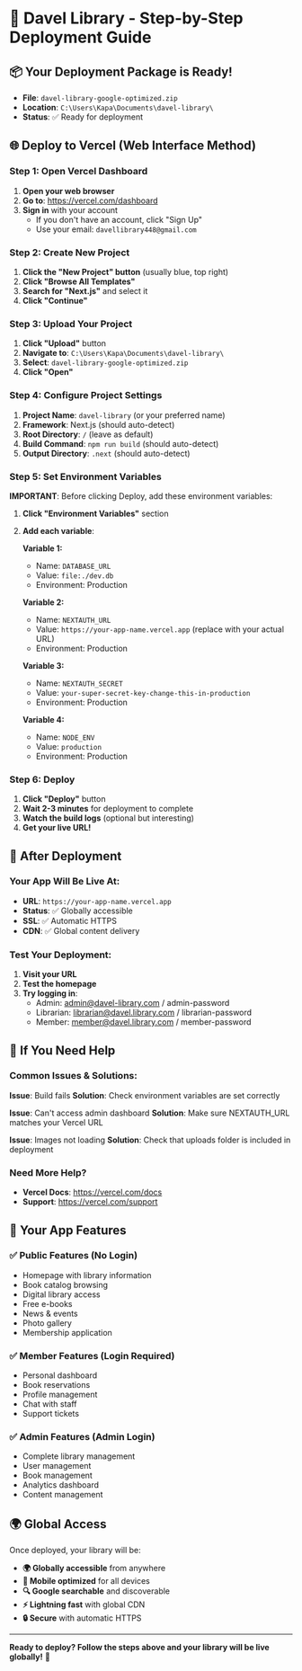 # 🚀 Davel Library - Step-by-Step Deployment Guide

## 📦 **Your Deployment Package is Ready!**
- **File**: `davel-library-google-optimized.zip`
- **Location**: `C:\Users\Kapa\Documents\davel-library\`
- **Status**: ✅ Ready for deployment

## 🌐 **Deploy to Vercel (Web Interface Method)**

### **Step 1: Open Vercel Dashboard**
1. **Open your web browser**
2. **Go to**: https://vercel.com/dashboard
3. **Sign in** with your account
   - If you don't have an account, click "Sign Up"
   - Use your email: `davellibrary448@gmail.com`

### **Step 2: Create New Project**
1. **Click the "New Project" button** (usually blue, top right)
2. **Click "Browse All Templates"**
3. **Search for "Next.js"** and select it
4. **Click "Continue"**

### **Step 3: Upload Your Project**
1. **Click "Upload"** button
2. **Navigate to**: `C:\Users\Kapa\Documents\davel-library\`
3. **Select**: `davel-library-google-optimized.zip`
4. **Click "Open"**

### **Step 4: Configure Project Settings**
1. **Project Name**: `davel-library` (or your preferred name)
2. **Framework**: Next.js (should auto-detect)
3. **Root Directory**: `/` (leave as default)
4. **Build Command**: `npm run build` (should auto-detect)
5. **Output Directory**: `.next` (should auto-detect)

### **Step 5: Set Environment Variables**
**IMPORTANT**: Before clicking Deploy, add these environment variables:

1. **Click "Environment Variables"** section
2. **Add each variable**:

   **Variable 1:**
   - Name: `DATABASE_URL`
   - Value: `file:./dev.db`
   - Environment: Production

   **Variable 2:**
   - Name: `NEXTAUTH_URL`
   - Value: `https://your-app-name.vercel.app` (replace with your actual URL)
   - Environment: Production

   **Variable 3:**
   - Name: `NEXTAUTH_SECRET`
   - Value: `your-super-secret-key-change-this-in-production`
   - Environment: Production

   **Variable 4:**
   - Name: `NODE_ENV`
   - Value: `production`
   - Environment: Production

### **Step 6: Deploy**
1. **Click "Deploy"** button
2. **Wait 2-3 minutes** for deployment to complete
3. **Watch the build logs** (optional but interesting)
4. **Get your live URL!**

## 🎉 **After Deployment**

### **Your App Will Be Live At:**
- **URL**: `https://your-app-name.vercel.app`
- **Status**: ✅ Globally accessible
- **SSL**: ✅ Automatic HTTPS
- **CDN**: ✅ Global content delivery

### **Test Your Deployment:**
1. **Visit your URL**
2. **Test the homepage**
3. **Try logging in**:
   - Admin: admin@davel-library.com / admin-password
   - Librarian: librarian@davel.library.com / librarian-password
   - Member: member@davel.library.com / member-password

## 🔧 **If You Need Help**

### **Common Issues & Solutions:**

**Issue**: Build fails
**Solution**: Check environment variables are set correctly

**Issue**: Can't access admin dashboard
**Solution**: Make sure NEXTAUTH_URL matches your Vercel URL

**Issue**: Images not loading
**Solution**: Check that uploads folder is included in deployment

### **Need More Help?**
- **Vercel Docs**: https://vercel.com/docs
- **Support**: https://vercel.com/support

## 📱 **Your App Features**

### **✅ Public Features (No Login)**
- Homepage with library information
- Book catalog browsing
- Digital library access
- Free e-books
- News & events
- Photo gallery
- Membership application

### **✅ Member Features (Login Required)**
- Personal dashboard
- Book reservations
- Profile management
- Chat with staff
- Support tickets

### **✅ Admin Features (Admin Login)**
- Complete library management
- User management
- Book management
- Analytics dashboard
- Content management

## 🌍 **Global Access**

Once deployed, your library will be:
- **🌍 Globally accessible** from anywhere
- **📱 Mobile optimized** for all devices
- **🔍 Google searchable** and discoverable
- **⚡ Lightning fast** with global CDN
- **🔒 Secure** with automatic HTTPS

---

**Ready to deploy? Follow the steps above and your library will be live globally!** 🚀
